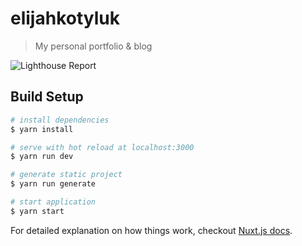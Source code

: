 # elijahkotyluk

> My personal portfolio & blog

![Lighthouse Report](https://i.imgur.com/HmaOg55.png)

## Build Setup

``` bash
# install dependencies
$ yarn install

# serve with hot reload at localhost:3000
$ yarn run dev

# generate static project
$ yarn run generate

# start application
$ yarn start
```

For detailed explanation on how things work, checkout [Nuxt.js docs](https://nuxtjs.org).
